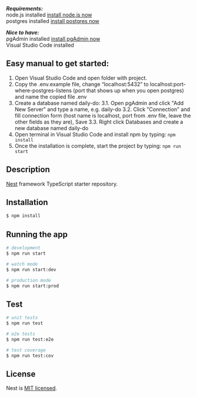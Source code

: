 ***Requirements:*** \
node.js installed [install node.js now](https://nodejs.org/en/download) \
postgres installed [install postgres now](https://www.enterprisedb.com/downloads/postgres-postgresql-downloads)

***Nice to have:*** \
pgAdmin installed [install pgAdmin now](https://www.pgadmin.org/download/) \
Visual Studio Code installed

## Easy manual to get started:
1. Open Visual Studio Code and open folder with project.
2. Copy the .env.example file, change “localhost:5432” to localhost:port-where-postgres-listens (port that shows up when you open postgres) and name the copied file .env
3. Create a database named daily-do:
   3.1. Open pgAdmin and click "Add New Server" and type a name, e.g. daily-do
   3.2. Click "Connection" and fill connection form (host name is localhost, port from .env file, leave the other fields as they are), Save
   3.3. Right click Databases and create a new database named daily-do
5. Open terminal in Visual Studio Code and install npm by typing: ` npm install `
6. Once the installation is complete, start the project by typing: ` npm run start `


## Description

[Nest](https://github.com/nestjs/nest) framework TypeScript starter repository.

## Installation

```bash
$ npm install
```

## Running the app

```bash
# development
$ npm run start

# watch mode
$ npm run start:dev

# production mode
$ npm run start:prod
```

## Test

```bash
# unit tests
$ npm run test

# e2e tests
$ npm run test:e2e

# test coverage
$ npm run test:cov
```


## License

Nest is [MIT licensed](LICENSE).
